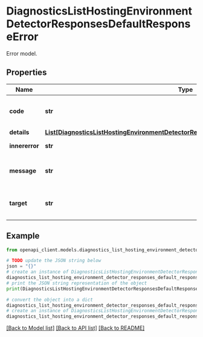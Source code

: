 # DiagnosticsListHostingEnvironmentDetectorResponsesDefaultResponseError

Error model.

## Properties

Name | Type | Description | Notes
------------ | ------------- | ------------- | -------------
**code** | **str** | Standardized string to programmatically identify the error. | [optional] [readonly] 
**details** | [**List[DiagnosticsListHostingEnvironmentDetectorResponsesDefaultResponseErrorDetailsInner]**](DiagnosticsListHostingEnvironmentDetectorResponsesDefaultResponseErrorDetailsInner.md) |  | [optional] 
**innererror** | **str** | More information to debug error. | [optional] [readonly] 
**message** | **str** | Detailed error description and debugging information. | [optional] [readonly] 
**target** | **str** | Detailed error description and debugging information. | [optional] [readonly] 

## Example

```python
from openapi_client.models.diagnostics_list_hosting_environment_detector_responses_default_response_error import DiagnosticsListHostingEnvironmentDetectorResponsesDefaultResponseError

# TODO update the JSON string below
json = "{}"
# create an instance of DiagnosticsListHostingEnvironmentDetectorResponsesDefaultResponseError from a JSON string
diagnostics_list_hosting_environment_detector_responses_default_response_error_instance = DiagnosticsListHostingEnvironmentDetectorResponsesDefaultResponseError.from_json(json)
# print the JSON string representation of the object
print(DiagnosticsListHostingEnvironmentDetectorResponsesDefaultResponseError.to_json())

# convert the object into a dict
diagnostics_list_hosting_environment_detector_responses_default_response_error_dict = diagnostics_list_hosting_environment_detector_responses_default_response_error_instance.to_dict()
# create an instance of DiagnosticsListHostingEnvironmentDetectorResponsesDefaultResponseError from a dict
diagnostics_list_hosting_environment_detector_responses_default_response_error_from_dict = DiagnosticsListHostingEnvironmentDetectorResponsesDefaultResponseError.from_dict(diagnostics_list_hosting_environment_detector_responses_default_response_error_dict)
```
[[Back to Model list]](../README.md#documentation-for-models) [[Back to API list]](../README.md#documentation-for-api-endpoints) [[Back to README]](../README.md)


